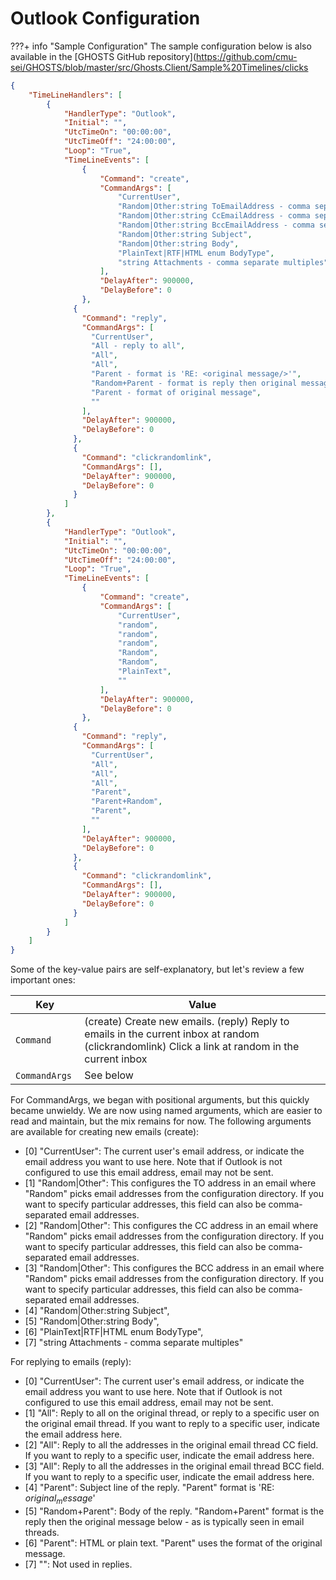 # Outlook Configuration

???+ info "Sample Configuration"
    The sample configuration below is also available in the [GHOSTS GitHub repository](<https://github.com/cmu-sei/GHOSTS/blob/master/src/Ghosts.Client/Sample%20Timelines/clicks>

```json
{
    "TimeLineHandlers": [
        {
            "HandlerType": "Outlook",
            "Initial": "",
            "UtcTimeOn": "00:00:00",
            "UtcTimeOff": "24:00:00",
            "Loop": "True",
            "TimeLineEvents": [
                {
                    "Command": "create",
                    "CommandArgs": [
                        "CurrentUser",
                        "Random|Other:string ToEmailAddress - comma separate multiples",
                        "Random|Other:string CcEmailAddress - comma separate multiples",
                        "Random|Other:string BccEmailAddress - comma separate multiples",
                        "Random|Other:string Subject",
                        "Random|Other:string Body",
                        "PlainText|RTF|HTML enum BodyType",
                        "string Attachments - comma separate multiples"
                    ],
                    "DelayAfter": 900000,
                    "DelayBefore": 0
                },
              {
                "Command": "reply",
                "CommandArgs": [
                  "CurrentUser",
                  "All - reply to all",
                  "All",
                  "All",
                  "Parent - format is 'RE: <original message/>'",
                  "Random+Parent - format is reply then original message",
                  "Parent - format of original message",
                  ""
                ],
                "DelayAfter": 900000,
                "DelayBefore": 0
              },
              {
                "Command": "clickrandomlink",
                "CommandArgs": [],
                "DelayAfter": 900000,
                "DelayBefore": 0
              }
            ]
        },
        {
            "HandlerType": "Outlook",
            "Initial": "",
            "UtcTimeOn": "00:00:00",
            "UtcTimeOff": "24:00:00",
            "Loop": "True",
            "TimeLineEvents": [
                {
                    "Command": "create",
                    "CommandArgs": [
                        "CurrentUser",
                        "random",
                        "random",
                        "random",
                        "Random",
                        "Random",
                        "PlainText",
                        ""
                    ],
                    "DelayAfter": 900000,
                    "DelayBefore": 0
                },
              {
                "Command": "reply",
                "CommandArgs": [
                  "CurrentUser",
                  "All",
                  "All",
                  "All",
                  "Parent",
                  "Parent+Random",
                  "Parent",
                  ""
                ],
                "DelayAfter": 900000,
                "DelayBefore": 0
              },
              {
                "Command": "clickrandomlink",
                "CommandArgs": [],
                "DelayAfter": 900000,
                "DelayBefore": 0
              }
            ]
        }
    ]
}
```

Some of the key-value pairs are self-explanatory, but let's review a few important ones:

| Key                       | Value                                                                                                                                             |
| ----------------------    |  ---------------------------------------                                                                                                          |
| `Command`                 | (create) Create new emails. (reply) Reply to emails in the current inbox at random (clickrandomlink) Click a link at random in the current inbox  |
| `CommandArgs`&nbsp;       | See below                                                                                                                                         |

For CommandArgs, we began with positional arguments, but this quickly became unwieldy. We are now using named arguments, which are easier to read and maintain, but the mix remains for now. The following arguments are available for creating new emails (create):

- [0] "CurrentUser": The current user's email address, or indicate the email address you want to use here. Note that if Outlook is not configured to use this email address, email may not be sent.
- [1] "Random|Other": This configures the TO address in an email where "Random" picks email addresses from the configuration directory. If you want to specify particular addresses, this field can also be comma-separated email addresses.
- [2] "Random|Other": This configures the CC address in an email where "Random" picks email addresses from the configuration directory. If you want to specify particular addresses, this field can also be comma-separated email addresses.
- [3] "Random|Other": This configures the BCC address in an email where "Random" picks email addresses from the configuration directory. If you want to specify particular addresses, this field can also be comma-separated email addresses.
- [4] "Random|Other:string Subject",
- [5] "Random|Other:string Body",
- [6] "PlainText|RTF|HTML enum BodyType",
- [7] "string Attachments - comma separate multiples"

For replying to emails (reply):

- [0] "CurrentUser": The current user's email address, or indicate the email address you want to use here. Note that if Outlook is not configured to use this email address, email may not be sent.
- [1] "All": Reply to all on the original thread, or reply to a specific user on the original email thread. If you want to reply to a specific user, indicate the email address here.
- [2] "All": Reply to all the addresses in the original email thread CC field. If you want to reply to a specific user, indicate the email address here.
- [3] "All": Reply to all the addresses in the original email thread BCC field. If you want to reply to a specific user, indicate the email address here.
- [4] "Parent": Subject line of the reply. "Parent" format is 'RE: $original_message$'
- [5] "Random+Parent": Body of the reply. "Random+Parent" format is the reply then the original message below - as is typically seen in email threads.
- [6] "Parent": HTML or plain text. "Parent" uses the format of the original message.
- [7] "": Not used in replies.
